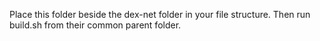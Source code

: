 Place this folder beside the dex-net folder in your file structure. Then run build.sh from their common parent folder.